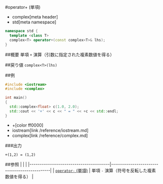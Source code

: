 #operator+ (単項)
* complex[meta header]
* std[meta namespace]

```cpp
namespace std {
  template <class T>
  complex<T> operator+(const complex<T>& lhs);
}
```

##概要
単項 `+` 演算（引数に指定された複素数値を得る）


##戻り値
`complex<T>(lhs)`


##例
```cpp
#include <iostream>
#include <complex>

int main()
{
  std::complex<float> c(1.0, 2.0);
  std::cout << '+' << c << " = " << +c << std::endl;
}
```
* +[color ff0000]
* iostream[link /reference/iostream.md]
* complex[link /reference/complex.md]

###出力
```
+(1,2) = (1,2)
```


##参照
|                                         |                                               |
|-----------------------------------------|-----------------------------------------------|
| [`operator-` (単項)](op_unary_minus.md) | 単項 `-` 演算（符号を反転した複素数値を得る） |
